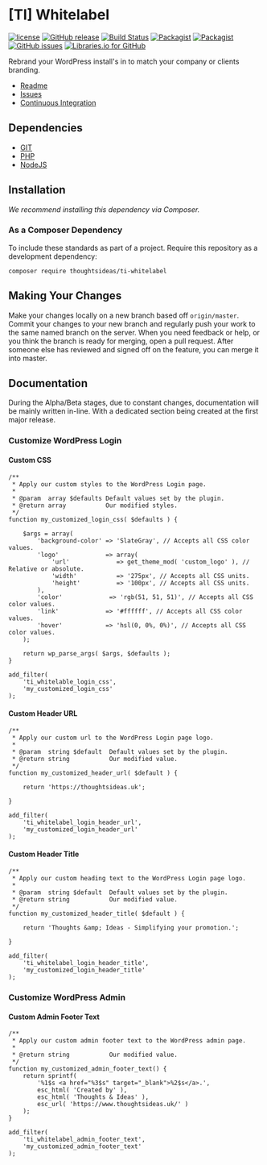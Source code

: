 # [TI] Whitelabel

[![license](https://img.shields.io/github/license/thoughtsideas/ti-whitelabel.svg)](https://github.com/thoughtsideas/ti-whitelabel)  [![GitHub release](https://img.shields.io/github/release/thoughtsideas/ti-whitelabel.svg)](https://github.com/thoughtsideas/ti-whitelabel)  [![Build Status](https://travis-ci.org/thoughtsideas/ti-whitelabel.svg?branch=master)](https://travis-ci.org/thoughtsideas/ti-whitelabel)  [![Packagist](https://img.shields.io/packagist/v/thoughtsideas/ti-whitelabel.svg)](https://packagist.org/packages/thoughtsideas/ti-whitelabel)  [![Packagist](https://img.shields.io/packagist/dt/thoughtsideas/ti-whitelabel.svg)](https://packagist.org/packages/thoughtsideas/ti-whitelabel)  [![GitHub issues](https://img.shields.io/github/issues/thoughtsideas/ti-whitelabel.svg)](https://github.com/thoughtsideas/ti-whitelabel)  [![Libraries.io for GitHub](https://img.shields.io/librariesio/github/thoughtsideas/ti-whitelabel.svg)](https://github.com/thoughtsideas/ti-whitelabel)

Rebrand your WordPress install's in to match your company or clients branding.

- [Readme](https://github.com/thoughtsideas/ti-whitelabel/blob/master/readme.md)
- [Issues](https://github.com/thoughtsideas/ti-whitelabel/issues/)
- [Continuous Integration](/#0)

## Dependencies

- [GIT](https://git-scm.com/downloads/)
- [PHP](http://www.php.net/)
- [NodeJS](https://nodejs.org/)

## Installation

*We recommend installing this dependency via Composer.*

### As a Composer Dependency

To include these standards as part of a project. Require this repository
as a development dependency:

```
composer require thoughtsideas/ti-whitelabel
```

## Making Your Changes

Make your changes locally on a new branch based off `origin/master`. Commit your changes to your new branch and regularly push your work to the same named branch on the server.
When you need feedback or help, or you think the branch is ready for merging, open a pull request.
After someone else has reviewed and signed off on the feature, you can merge it into master.

## Documentation

During the Alpha/Beta stages, due to constant changes, documentation will be mainly written in-line. With a dedicated section being created at the first major release.

### Customize WordPress Login

#### Custom CSS

```
/**
 * Apply our custom styles to the WordPress Login page.
 *
 * @param  array $defaults Default values set by the plugin.
 * @return array           Our modified styles.
 */
function my_customized_login_css( $defaults ) {

	$args = array(
		'background-color' => 'SlateGray', // Accepts all CSS color values.
		'logo'             => array(
			'url'             => get_theme_mod( 'custom_logo' ), // Relative or absolute.
			'width'           => '275px', // Accepts all CSS units.
			'height'          => '100px', // Accepts all CSS units.
		),
		'color'             => 'rgb(51, 51, 51)', // Accepts all CSS color values.
		'link'             => '#ffffff', // Accepts all CSS color values.
		'hover'            => 'hsl(0, 0%, 0%)', // Accepts all CSS color values.
	);

	return wp_parse_args( $args, $defaults );
}

add_filter(
	'ti_whitelable_login_css',
	'my_customized_login_css'
);
```

#### Custom Header URL

```
/**
 * Apply our custom url to the WordPress Login page logo.
 *
 * @param  string $default  Default values set by the plugin.
 * @return string           Our modified value.
 */
function my_customized_header_url( $default ) {

	return 'https://thoughtsideas.uk';

}

add_filter(
	'ti_whitelabel_login_header_url',
	'my_customized_login_header_url'
);
```

#### Custom Header Title

```
/**
 * Apply our custom heading text to the WordPress Login page logo.
 *
 * @param  string $default  Default values set by the plugin.
 * @return string           Our modified value.
 */
function my_customized_header_title( $default ) {

	return 'Thoughts &amp; Ideas - Simplifying your promotion.';

}

add_filter(
	'ti_whitelabel_login_header_title',
	'my_customized_login_header_title'
);
```

### Customize WordPress Admin

#### Custom Admin Footer Text

```
/**
 * Apply our custom admin footer text to the WordPress admin page.
 *
 * @return string           Our modified value.
 */
function my_customized_admin_footer_text() {
	return sprintf(
		'%1$s <a href="%3$s" target="_blank">%2$s</a>.',
		esc_html( 'Created by' ),
		esc_html( 'Thoughts & Ideas' ),
		esc_url( 'https://www.thoughtsideas.uk/' )
	);
}

add_filter(
	'ti_whitelabel_admin_footer_text',
	'my_customized_admin_footer_text'
);
```
